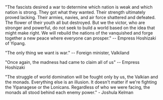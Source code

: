 "The fascists desired a war to determine which nation is weak and which nation is strong. They got what they wanted. Their strength ultimately proved lacking. Their armies, navies, and air force shattered and defeated. The flower of their youth all but destroyed. But we the victor, who are stronger and powerful, do not seek to build a world based on the idea that might make right. We will rebuild the nations of the vanquished and forge together a new peace where everyone can prosper." -- Empress Hoshizaki of Yipang.

"The only thing we want is war." -- Foreign minister, Valkiland

"Once again, the madness had came to claim all of us" -- Empress Hoshizaki

"The struggle of world domination will be fought only by us, the Valkian and the monads. Everything else is an illusion. It doesn't matter if we're fighting the Yipanagese or the Lonicans. Regardless of who we were facing, the monads all stood behind each enemy power." - Joshula Kelman
